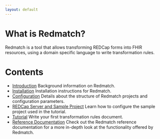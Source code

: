 ```yaml
---
layout: default
---
```


# What is Redmatch?

Redmatch is a tool that allows transforming REDCap forms into FHIR resources, using a domain specific language to write transformation rules.

# Contents

 - [Introduction](./introduction.html) Background information on Redmatch.
 - [Installation](./installation.html) Installation instructions for Redmatch.
 - [Configuration](./configuration.html) Details about the structure of Redmatch projects and configuration parameters.
 - [REDCap Server and Sample Project](./redcap.html) Learn how to configure the sample project used in the tutorial.
 - [Tutorial](./tutorial.html) Write your first transformation rules document.
 - [Reference Documentation](./reference.html) Check out the Redmatch reference documentation for a more in-depth look at the functionality offered by Redmatch.
